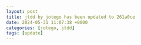 ```yaml
---
layout: post
title: jtdd by jotego has been updated to 261a0ce
date: 2024-05-31 11:07:38 +0000
categories: [jotego, jtdd]
tags: [update]
---
```


